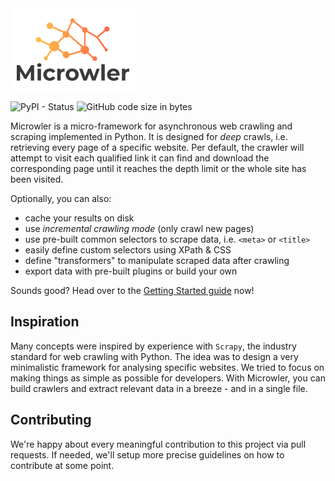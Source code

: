 <img src="https://github.com/INNOVINATI/microwler/raw/master/docs/static/logo.png" width="200px" alt="Microwler">

![PyPI - Status](https://img.shields.io/pypi/status/microwler)
![GitHub code size in bytes](https://img.shields.io/github/languages/code-size/INNOVINATI/microwler)

Microwler is a micro-framework for asynchronous web crawling and scraping implemented in Python.
It is designed for *deep* crawls, i.e. retrieving every page of a specific website.
Per default, the crawler will attempt to visit each qualified link it can find and download the 
corresponding page until it reaches the depth limit or the whole site has been visited.

Optionally, you can also:
- cache your results on disk
- use *incremental crawling mode* (only crawl new pages)
- use pre-built common selectors to scrape data, i.e. `<meta>` or `<title>`
- easily define custom selectors using XPath & CSS
- define "transformers" to manipulate scraped data after crawling
- export data with pre-built plugins or build your own

Sounds good? Head over to the [Getting Started guide](https://innovinati.github.io/microwler/getting-started) now!

## Inspiration
Many concepts were inspired by experience with `Scrapy`, the industry standard for web crawling with Python.
The idea was to design a very minimalistic framework for analysing specific websites.
We tried to focus on making things as simple as possible for developers.
With Microwler, you can build crawlers and extract relevant data in a breeze - and in a single file.

## Contributing
We're happy about every meaningful contribution to this project via pull requests.
If needed, we'll setup more precise guidelines on how to contribute at some point.
